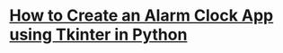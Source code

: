 # [How to Create an Alarm Clock App using Tkinter in Python](https://www.thepythoncode.com/article/build-an-alarm-clock-app-using-tkinter-python)